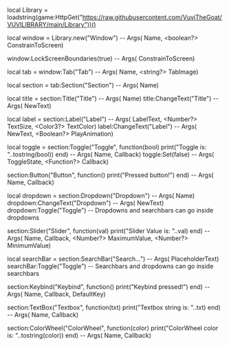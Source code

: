 local Library = loadstring(game:HttpGet("https://raw.githubusercontent.com/VuviTheGoat/VUVILIBRARY/main/Library"))()

local window = Library.new("Window") -- Args(<string> Name, <boolean?> ConstrainToScreen)

window:LockScreenBoundaries(true) -- Args(<boolean> ConstrainToScreen)

local tab = window:Tab("Tab") -- Args(<string> Name, <string?> TabImage)

local section = tab:Section("Section") -- Args(<string> Name)

local title = section:Title("Title") -- Args(<string> Name)
title:ChangeText("Title") -- Args(<String> NewText)

local label = section:Label("Label") -- Args(<String> LabelText, <Number?> TextSize, <Color3?> TextColor)
label:ChangeText("Label") -- Args(<String> NewText, <Boolean?> PlayAnimation)

local toggle = section:Toggle("Toggle", function(bool)
   print("Toggle is: "..tostring(bool))
end) -- Args(<String> Name, <Function> Callback)
toggle:Set(false) -- Args(<Boolean> ToggleState, <Function?> Callback)

section:Button("Button", function()
   print("Pressed button!")
end) -- Args(<String> Name, <Function> Callback)

local dropdown = section:Dropdown("Dropdown") -- Args(<String> Name)
dropdown:ChangeText("Dropdown") -- Args(<String> NewText)
dropdown:Toggle("Toggle") -- Dropdowns and searchbars can go inside dropdowns

section:Slider("Slider", function(val)
   print("Slider Value is: "..val)
end) -- Args(<String> Name, <Function> Callback, <Number?> MaximumValue, <Number?> MinimumValue)

local searchBar = section:SearchBar("Search...") -- Args(<String> PlaceholderText)
searchBar:Toggle("Toggle") -- Searchbars and dropdowns can go inside searchbars

section:Keybind("Keybind", function()
   print("Keybind pressed!")
end) -- Args(<String> Name, <Function> Callback, <String> DefaultKey)

section:TextBox("Textbox", function(txt)
   print("Textbox string is: "..txt)
end) -- Args(<String> Name, <Function> Callback)

section:ColorWheel("ColorWheel", function(color)
   print("ColorWheel color is: "..tostring(color))
end) -- Args(<String> Name, <Function> Callback)
